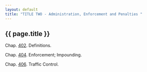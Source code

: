 ```yaml
---
layout: default 
title: "TITLE TWO - Administration, Enforcement and Penalties "
---
```


{{ page.title }}
----------------

Chap. [402](1b446328.html). Definitions.

Chap. [404](1c8312ff.html). Enforcement; Impounding.

Chap. [406](1cf5edd8.html). Traffic Control.
